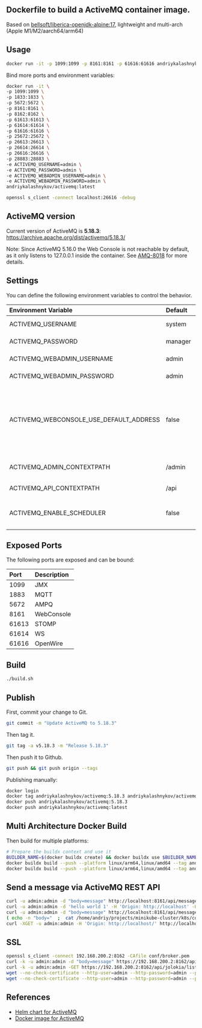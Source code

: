 ## Dockerfile to build a ActiveMQ container image.

Based on [bellsoft/liberica-openjdk-alpine:17](https://hub.docker.com/r/bellsoft/liberica-openjdk-alpine), lightweight and multi-arch (Apple M1/M2/aarch64/arm64)

## Usage

```bash
docker run -it -p 1099:1099 -p 8161:8161 -p 61616:61616 andriykalashnykov/activemq:latest
```

Bind more ports and environment variables:

```bash
docker run -it \
-p 1099:1099 \
-p 1833:1833 \
-p 5672:5672 \
-p 8161:8161 \
-p 8162:8162 \
-p 61613:61613 \
-p 61614:61614 \
-p 61616:61616 \
-p 25672:25672 \
-p 26613:26613 \
-p 26614:26614 \
-p 26616:26616 \
-p 28883:28883 \
-e ACTIVEMQ_USERNAME=admin \
-e ACTIVEMQ_PASSWORD=admin \
-e ACTIVEMQ_WEBADMIN_USERNAME=admin \
-e ACTIVEMQ_WEBADMIN_PASSWORD=admin \
andriykalashnykov/activemq:latest

openssl s_client -connect localhost:26616 -debug
```

## ActiveMQ version

Current version of ActiveMQ is **5.18.3**: https://archive.apache.org/dist/activemq/5.18.3/

Note: Since ActiveMQ 5.16.0 the Web Console is not reachable by default, as it only listens to 127.0.0.1 inside the container. See [AMQ-8018](https://issues.apache.org/jira/browse/AMQ-8018) for more details.

## Settings

You can define the following environment variables to control the behavior. 

| Environment Variable                    | Default | Description                                                                                                                                                                   |
|:----------------------------------------|:--------|:------------------------------------------------------------------------------------------------------------------------------------------------------------------------------|
| ACTIVEMQ_USERNAME                       | system  | [Security](https://activemq.apache.org/security) (credentials.properties)                                                                                                     |
| ACTIVEMQ_PASSWORD                       | manager | [Security](https://activemq.apache.org/security) (credentials.properties)                                                                                                     |
| ACTIVEMQ_WEBADMIN_USERNAME              | admin   | [WebConsole](https://activemq.apache.org/security) (jetty-realm.properties)                                                                                                   |
| ACTIVEMQ_WEBADMIN_PASSWORD              | admin   | [WebConsole](https://activemq.apache.org/security) (jetty-realm.properties)                                                                                                   |
| ACTIVEMQ_WEBCONSOLE_USE_DEFAULT_ADDRESS | false   | Set default behavior of ActiveMQ Jetty listen address (127.0.0.1). By default, WebConsole listens on all addresses (0.0.0.0), so you can reach/map the WebConsole port (8161) |
| ACTIVEMQ_ADMIN_CONTEXTPATH              | /admin  | [WebConsole](https://github.com/apache/activemq/blob/main/assembly/src/release/conf/jetty.xml) Set contextPath of WebConsole (jetty.xml)                                      |
| ACTIVEMQ_API_CONTEXTPATH                | /api    | [API](https://github.com/apache/activemq/blob/main/assembly/src/release/conf/jetty.xml) Set contextPath of API (jetty.xml)                                                    |
| ACTIVEMQ_ENABLE_SCHEDULER               | false   | Enable the scheduler by setting `schedulerSupport` to `true` in `activemq.xml`|


## Exposed Ports

The following ports are exposed and can be bound:

| Port  | Description |
|:------|:------------|
| 1099  | JMX         |
| 1883  | MQTT        |
| 5672  | AMPQ        |
| 8161  | WebConsole  |
| 61613 | STOMP       |
| 61614 | WS          |
| 61616 | OpenWire    |

## Build

```bash
./build.sh
```

## Publish

First, commit your change to Git. 

```bash
git commit -m "Update ActiveMQ to 5.18.3"
```

Then tag it. 

```bash
git tag -a v5.18.3 -m "Release 5.18.3"
```

Then push it to Github.

```bash
git push && git push origin --tags
```

Publishing manually:

```bash
docker login
docker tag andriykalashnykov/activemq:5.18.3 andriykalashnykov/activemq:latest
docker push andriykalashnykov/activemq:5.18.3
docker push andriykalashnykov/activemq:latest
```

## Multi Architecture Docker Build

Then build for multiple platforms:

```bash
# Prepare the buildx context and use it
BUILDER_NAME=$(docker buildx create) && docker buildx use $BUILDER_NAME
docker buildx build --push --platform linux/arm64,linux/amd64 --tag andriykalashnykov/activemq:5.18.3 .
docker buildx build --push --platform linux/arm64,linux/amd64 --tag andriykalashnykov/activemq:latest .
```

## Send a message via ActiveMQ REST API

```bash
curl -u admin:admin -d "body=message" http://localhost:8161/api/message/TEST?type=queue -H 'Origin: http://http://localhost/'
curl -u admin:admin -d 'hello world 1' -H 'Origin: http://localhost' -H 'Content-Type: text/plain' -XPOST 'http://localhost:8161/api/message?destination=queue://empi-Master-persistence'
curl -u admin:admin -d "body=message" http://localhost:8161/api/message/empi-Master-persistence?type=queue -H 'Origin: http://localhost'
( echo -n "body="  ;  cat /home/andriy/projects/minikube-cluster/k8s/cdr/assets/rec.json ) | curl -H 'Origin: http://localhost' --data-binary '@-' -d 'customProperty=value' 'http://admin:admin@192.168.200.2:8161/api/message/q1?type=queue'
curl -XGET -u admin:admin -H 'Origin: http://localhost/' http://localhost:8161/api/jolokia/list
```

## SSL

```bash
openssl s_client -connect 192.168.200.2:8162 -CAfile conf/broker.pem
curl -k -u admin:admin -d "body=message" https://192.168.200.2:8162/api/message/TEST?type=queue --pass '' --cert conf/broker.pem
curl -k -u admin:admin -GET https://192.168.200.2:8162/api/jolokia/list --pass '' --cert conf/broker.pem
wget --no-check-certificate --http-user=admin --http-password=admin --post-data="body=test" https://192.168.200.2:8162/api/message/TEST?type=queue --ca-certificate=conf/broker.pem -O /dev/null -o /dev/null
wget --no-check-certificate --http-user=admin --http-password=admin --post-data="body=test" https://192.168.200.2:8162/api/jolokia/list --ca-certificate=conf/broker.pem -O /dev/null -o /dev/null
```

## References

* [Helm chart for ActiveMQ](https://github.com/disaster37/activemq-kube/blob/master/deploy/helm/activemq/templates/statefullset.yaml)
* [Docker image for ActiveMQ](https://github.com/disaster37/activemq/blob/master/assets/entrypoint/entrypoint/Init.py)
